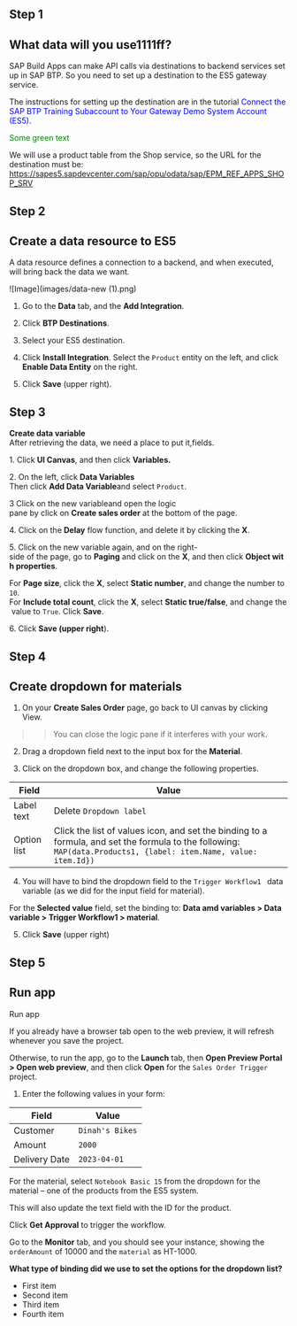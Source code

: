 
## Step 1
## What data will you use1111ff?

SAP Build Apps can make API calls via destinations to backend services set up in SAP BTP. So you need to set up a destination to the ES5 gateway service.

The instructions for setting up the destination are in the tutorial <span style="color:blue;"> Connect the SAP BTP Training Subaccount to Your Gateway Demo System Account (ES5).</span>


<span style="color: green"> Some green text </span>

We will use a product table from the Shop service, so the URL for the destination must be:
https://sapes5.sapdevcenter.com/sap/opu/odata/sap/EPM_REF_APPS_SHOP_SRV


## Step 2
## Create a data resource to ES5
A data resource defines a connection to a backend, and when executed, will bring back the data we want.

![Image](images/data-new (1).png)
1. Go to the **Data** tab, and the **Add Integration**.
2. Click **BTP Destinations**.
3. Select your ES5 destination.
4. Click **Install Integration**.
 Select the ```Product``` entity on the left, and click **Enable Data Entity** on the right.

5. Click **Save** (upper right).
## Step 3
**Create data variable**
After retrieving the data, we need a place to put it,fields.

1. Click **UI Canvas**, and then click **Variables.**

2. On the left, click **Data Variables**
   Then click **Add Data Variable**and select ````Product````.

3 Click on the new variableand open the logic pane by click on **Create sales order** at the bottom of the page.

4. Click on the **Delay** flow function, and delete it by clicking the **X**.

5. Click on the new variable again, and on the right-side of the page, go to **Paging** and click on the **X**, and then click **Object with properties**.

For **Page size**, click the **X**, select **Static number**, and change the number to ````10````.
For **Include total count**, click the **X**, select **Static true/false**, and change the value to ````True````.
Click **Save**.

6. Click **Save (upper right**).

## Step 4
## Create dropdown for materials
1. On your **Create Sales Order** page, go back to UI canvas by clicking View.

>> You can close the logic pane if it interferes with your work.

2. Drag a dropdown field next to the input box for the **Material**.

3. Click on the dropdown box, and change the following properties.


| Field  | Value |
| ------------- | ------------- |
| Label text  | Delete ``` Dropdown label ```  |
| Option list  | Click the list of values icon, and set the binding to a formula, and set the formula to the following: ``` MAP(data.Products1, {label: item.Name, value: item.Id}) ```  |

4. You will have to bind the dropdown field to the ```Trigger Workflow1 ``` data variable (as we did for the input field for material).

For the **Selected value** field, set the binding to: **Data amd variables > Data variable > Trigger Workflow1 > material**.

5. Click **Save** (upper right)


## Step 5
## Run app
Run app

If you already have a browser tab open to the web preview, it will refresh whenever you save the project.

Otherwise, to run the app, go to the **Launch** tab, then **Open Preview Portal > Open web preview**, and then click **Open** for the ```Sales Order Trigger``` project.

1. Enter the following values in your form:

| Field  | Value |
| ------------- | ------------- |
| Customer |  ``` Dinah's Bikes ```  |
| Amount  | ```2000``` |
| Delivery Date |```2023-04-01```|

For the material, select ``` Notebook Basic 15 ``` from the dropdown for the material – one of the products from the ES5 system.

This will also update the text field with the ID for the product.


Click **Get Approval** to trigger the workflow.

Go to the **Monitor** tab, and you should see your instance, showing the ```orderAmount``` of 10000 and the ```material``` as HT-1000.


**What type of binding did we use to set the options for the dropdown list?**

* First item
* Second item
* Third item
* Fourth item

